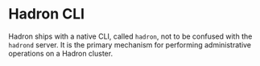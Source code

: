 Hadron CLI
==========
Hadron ships with a native CLI, called `hadron`, not to be confused with the `hadrond` server. It is the primary mechanism for performing administrative operations on a Hadron cluster.
